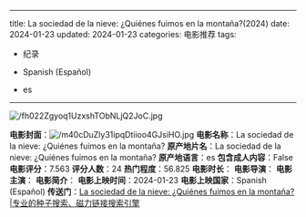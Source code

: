 
---
title: La sociedad de la nieve: ¿Quiénes fuimos en la montaña?(2024)
date: 2024-01-23
updated: 2024-01-23
categories: 电影推荐
tags:

- 纪录

- Spanish (Español)
- es
---

<img src="https://image.tmdb.org/t/p/original/fh022Zgyoq1UzxshTObNLjQ2JoC.jpg" alt="/fh022Zgyoq1UzxshTObNLjQ2JoC.jpg" title="/fh022Zgyoq1UzxshTObNLjQ2JoC.jpg">

**电影封面**：<img src="https://image.tmdb.org/t/p/w200/m40cDuZly31ipqDtiioo4GJsiHO.jpg" alt="/m40cDuZly31ipqDtiioo4GJsiHO.jpg" title="/m40cDuZly31ipqDtiioo4GJsiHO.jpg">
**电影名称**：La sociedad de la nieve: ¿Quiénes fuimos en la montaña?
**原产地片名**：La sociedad de la nieve: ¿Quiénes fuimos en la montaña?
**原产地语言**：es
**包含成人内容**：False
**电影评分**：7.563
**评分人数**：24
**热门程度**：56.825
**电影时长**：
**电影导演**：
**电影主演**：
**电影简介**：
**电影上映时间**：2024-01-23
**电影上映国家**：Spanish (Español)
**传送门**：[La sociedad de la nieve: ¿Quiénes fuimos en la montaña? |专业的种子搜索、磁力链接搜索引擎](https://movie.amd794.com:2083/?search=La%20sociedad%20de%20la%20nieve%3A%20%C2%BFQui%C3%A9nes%20fuimos%20en%20la%20monta%C3%B1a%3F&ordering=&mode=match_phrase&page_size=10&page=1)

